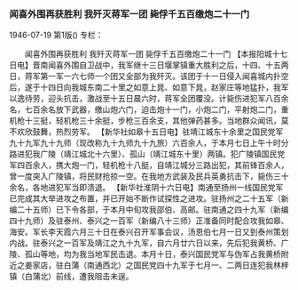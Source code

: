 ### 闻喜外围再获胜利  我歼灭蒋军一团  毙俘千五百缴炮二十一门

1946-07-19
第1版()
专栏：

　　闻喜外围再获胜利
    我歼灭蒋军一团
    毙俘千五百缴炮二十一门
    【本报阳城十七日电】晋南闻喜外围自卫战中，我军继十三日堰掌镇重大胜利之后，十四、十五两日，蒋军第一军一六七师一个团又全部为我歼灭。该团于十一日侵入闻喜城内扑空后，遂于十四日向我城东南二十里之如意上晁、如意下晁，赵家庄等地猛扑，我军以逸待劳，迎头抗击，激战至十五日晨六时，蒋军全团覆没。计毙伤进犯军八百余名，七百余名放下武器，缴山炮六门，迫击炮十一门，小炮二门，平射炮二门，重机枪十三挺，轻机枪三十余挺，步枪三百余支，其他弹药甚多。当地群众闻讯，莫不欢欣鼓舞，热烈劳军。
    【新华社如皋十五日电】驻靖江城东十余里之国民党军九十九军九十九师（现改称九十九师九十九旅）六百余人，于本月七日上午十时分路进犯我广陵（靖江城北十六里）、孤山（靖江城东十里）两镇。犯广陵镇国民党军四百余人，携大炮一门，轻机枪十八挺，自靖江城分三路出犯，其前锋百余人，曾一度突入广陵镇，将民财抢掠一空。在我地方武装及民兵英勇抗击下，毙伤三十余名，各地进犯军当即溃退。
    【新华社淮阴十六日电】南通至扬州一线国民党军已完成其大举进攻之布置，并已开始不断作试探性之进攻。驻扬州之二十五军（新编二十五师）已下令各部，于本月中旬攻我邵伯、高邮。驻南通之四十九军（新编四十九师）及驻泰州、泰兴之一百军（新编八十三师）正准备同时配合攻我如皋、海安。军长李天霞六月三十日在泰兴召开军事会议，汤恩伯七月一日又到泰州策划内战。驻泰兴之一百军及靖江之九十九军，自六月廿六日以来，先后犯我黄桥、广陵、孤山等地，均为我当地军民击退。本月十日，泰兴国民党军与伪军占我黄桥附近之姜家店，驻白蒲（南通西北）之国民党四十九军于七月一、二两日连犯我林梓镇（白蒲北）前线，遭我阻击未逞。
